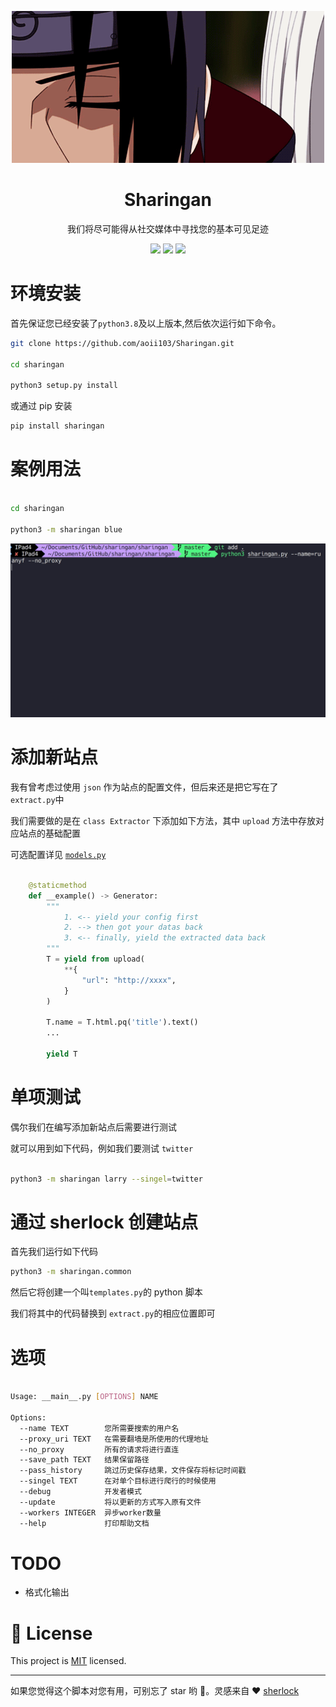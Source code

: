 <p align="center">
<img src="medias/main.gif"/>
    <h1 align="center" >Sharingan</h1>
    <p align="center">我们将尽可能得从社交媒体中寻找您的基本可见足迹</p>
        <p align="center">
    <a href="https://app.codacy.com/manual/aoii103/Sharingan?utm_source=github.com&utm_medium=referral&utm_content=aoii103/Sharingan&utm_campaign=Badge_Grade_Dashboard"><img src="https://api.codacy.com/project/badge/Grade/f00d1d69a99346038d14df4bec303034"/></a>
    <a target="_blank" href="https://www.python.org/downloads/" title="Python version"><img src="https://img.shields.io/badge/python-%3E=_3.8-green.svg"></a>
    <a target="_blank" href="LICENSE" title="License: MIT"><img src="https://img.shields.io/badge/License-MIT-blue.svg"></a>
</p>

# 环境安装

首先保证您已经安装了`python3.8`及以上版本,然后依次运行如下命令。

```sh
git clone https://github.com/aoii103/Sharingan.git

cd sharingan

python3 setup.py install
```

或通过 pip 安装

```bash
pip install sharingan
```

# 案例用法

```sh

cd sharingan

python3 -m sharingan blue

```

![](./medias/use.gif)

# 添加新站点

我有曾考虑过使用 `json` 作为站点的配置文件，但后来还是把它写在了 `extract.py`中

我们需要做的是在 `class Extractor` 下添加如下方法，其中 `upload` 方法中存放对应站点的基础配置

可选配置详见 [`models.py`](https://github.com/aoii103/Sharingan/blob/master/sharingan/models.py#L25)

```python

    @staticmethod
    def __example() -> Generator:
        """
            1. <-- yield your config first
            2. --> then got your datas back
            3. <-- finally, yield the extracted data back
        """
        T = yield from upload(
            **{
                "url": "http://xxxx",
            }
        )

        T.name = T.html.pq('title').text()
        ...

        yield T

```

# 单项测试

偶尔我们在编写添加新站点后需要进行测试

就可以用到如下代码，例如我们要测试 `twitter`

```bash

python3 -m sharingan larry --singel=twitter

```

# 通过 sherlock 创建站点

首先我们运行如下代码

```bash
python3 -m sharingan.common
```

然后它将创建一个叫`templates.py`的 python 脚本

我们将其中的代码替换到 `extract.py`的相应位置即可

# 选项

```bash

Usage: __main__.py [OPTIONS] NAME

Options:
  --name TEXT        您所需要搜索的用户名
  --proxy_uri TEXT   在需要翻墙是所使用的代理地址
  --no_proxy         所有的请求将进行直连
  --save_path TEXT   结果保留路径
  --pass_history     跳过历史保存结果，文件保存将标记时间戳
  --singel TEXT      在对单个目标进行爬行的时候使用
  --debug            开发者模式
  --update           将以更新的方式写入原有文件
  --workers INTEGER  异步worker数量
  --help             打印帮助文档

```

# TODO

- 格式化输出

# 📝 License

This project is [MIT](https://github.com/kefranabg/readme-md-generator/blob/master/LICENSE) licensed.

---

如果您觉得这个脚本对您有用，可别忘了 star 哟 🐶。灵感来自 ❤️ [sherlock](https://github.com/sherlock-project/sherlock)
